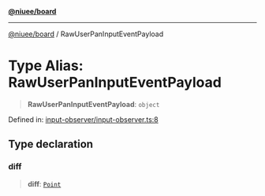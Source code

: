 [**@niuee/board**](../README.md)

***

[@niuee/board](../globals.md) / RawUserPanInputEventPayload

# Type Alias: RawUserPanInputEventPayload

> **RawUserPanInputEventPayload**: `object`

Defined in: [input-observer/input-observer.ts:8](https://github.com/niuee/board/blob/d74620e4e63da3004adfc7105b7f1136fce9577c/src/input-observer/input-observer.ts#L8)

## Type declaration

### diff

> **diff**: [`Point`](Point.md)
